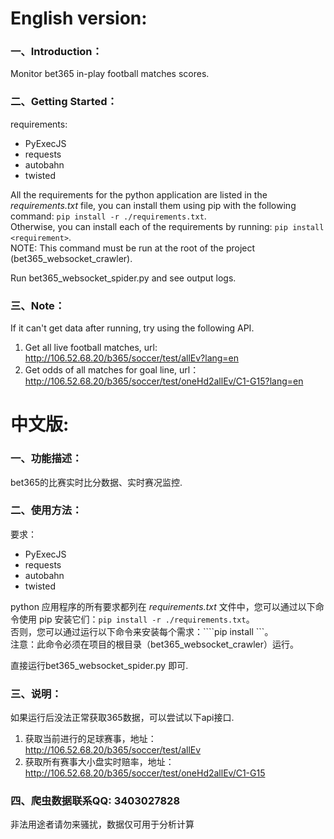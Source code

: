   
    
# English version:

### 一、Introduction：
Monitor bet365 in-play football matches scores.

### 二、Getting Started：

requirements:<br>
- PyExecJS
- requests
- autobahn
- twisted
  
All the requirements for the python application are listed in the _requirements.txt_ file, you can install them using pip with the following command: ```pip install -r ./requirements.txt```.<br>
Otherwise, you can install each of the requirements by running: ```pip install <requirement>```.<br>
NOTE: This command must be run at the root of the project (bet365_websocket_crawler).
  
Run bet365_websocket_spider.py and see output logs.

### 三、Note：
If it can't get data after running, try using the following API.

1. Get all live football matches, url: http://106.52.68.20/b365/soccer/test/allEv?lang=en
2. Get odds of all matches for goal line, url： http://106.52.68.20/b365/soccer/test/oneHd2allEv/C1-G15?lang=en
    
    
# 中文版:

### 一、功能描述：
bet365的比赛实时比分数据、实时赛况监控.

### 二、使用方法：

要求：<br>
- PyExecJS
- requests
- autobahn
- twisted
  
python 应用程序的所有要求都列在 _requirements.txt_ 文件中，您可以通过以下命令使用 pip 安装它们：```pip install -r ./requirements.txt```。<br>
否则，您可以通过运行以下命令来安装每个需求：````pip install <requirement>```。<br>
注意：此命令必须在项目的根目录（bet365_websocket_crawler）运行。
  
直接运行bet365_websocket_spider.py 即可.

### 三、说明：
如果运行后没法正常获取365数据，可以尝试以下api接口.

1. 获取当前进行的足球赛事，地址： http://106.52.68.20/b365/soccer/test/allEv
2. 获取所有赛事大小盘实时赔率，地址： http://106.52.68.20/b365/soccer/test/oneHd2allEv/C1-G15


### 四、爬虫数据联系QQ:  3403027828

非法用途者请勿来骚扰，数据仅可用于分析计算

